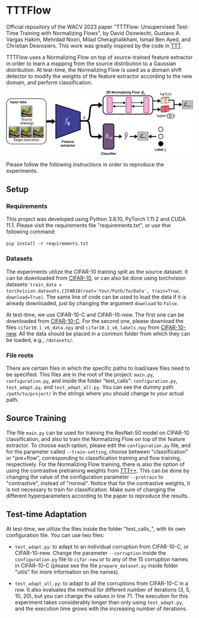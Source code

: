# TTTFlow

Official repository of the WACV 2023 paper "TTTFlow: Unsupervised Test-Time Training with Normalizing Flows", by David Osowiechi, Gustavo A. Vargas Hakim, Mehrdad Noori, Milad Cheraghalikhani, Ismail Ben Ayed, and Christian Desrosiers.
This work was greatly inspired by the code in [TTT](https://github.com/yueatsprograms/ttt_cifar_release).

TTTFlow uses a Normalizing Flow on top of source-trained feature extractor in order to learn a mapping from the source distribution to a Gaussian distribution. At test-time, the Normalizing Flow is used as a domain shift detector to modify the weights of the feature extractor according to the new domain, and perform classification. 

![Diagram](https://github.com/GustavoVargasHakim/TTTFlow/blob/master/TTTFlow.png)

Please follow the following instructions in order to reproduce the experiments.

## Setup 

### Requirements

This project was developed using Python 3.8.10, PyTorch 1.11.2 and CUDA 11.1. Please visit the requirements
file "requirements.txt", or use thw following command:

`pip install -r requirements.txt`

### Datasets

The experiments utilize the CIFAR-10 training split as the source dataset. It can be downloaded from 
[CIFAR-10](https://www.cs.toronto.edu/~kriz/cifar-10-python.tar.gz), or can also be done using torchvision
datasets: `train_data = torchvision.datasets.CIFAR10(root='Your/Path/To/Data', train=True, download=True)`.
The same line of code can be used to load the data if it is already downloaded, just by changing the
argument `download` to `False`.

At test-time, we use CIFAR-10-C and CIFAR-10-new. The first one can be downloaded from [CIFAR-10-C](
https://zenodo.org/record/2535967#.YzHFMXbMJPY). For the second one, please download the files 
`cifar10.1_v6_data.npy` and `cifar10.1_v6_labels.npy` from [CIFAR-10-new](https://github.com/modestyachts/CIFAR-10.1/tree/master/datasets).
All the data should be placed in a common folder from which they can be loaded, e.g., `/datasets/`.

### File roots

There are certain files in which the specific paths to load/save files need to be specified. This files are in the root of the project: `main.py`, `configuration.py`, and inside the folder "test_calls": `configuration.py`, `test_adapt.py`, and `test_adapt_all.py`. You can see the dummy path `/path/to/project/` in the strings where you should change to your actual path.

## Source Training

The file `main.py` can be used for training the ResNet-50 model on CIFAR-10 classification, and also to train the Normalizing Flow on top of the feature extractor. To choose each option, please edit the `configuration.py` file, and for the parameter called `--train-setting`, choose between "classification" or "pre+flow", corresponding to classification training and flow training, respectively. For the Normalizing Flow training, there is also the option of using the contrastive pretraining weights from [TTT++](https://github.com/vita-epfl/ttt-plus-plus). This can be done by changing the value of the configuration parameter `--pretrain` to "contrastive", instead of "normal". Notice that for the contrastive weights, it is not necessary to train for classification. Make sure of changing the different hyperparameters according to the paper to reproduce the results. 

## Test-time Adaptation

At test-time, we utilize the files inside the folder "test_calls_", with its own configuration file. You can use two files:

- `test_adapt.py`: to adapt to an individual corruption from CIFAR-10-C, or CIFAR-10-new. Change the parameter `--corruption` inside the `configuration.py` file to `cifar-new` or to any of the 15 corruption names in CIFAR-10-C (please see the file `prepare_dataset.py` inside folder "utils" for more information on the names).

- `test_adapt_all.py`: to adapt to all the corruptions from CIFAR-10-C in a row. It also evaluates the method for different number of iterations (3, 5, 10, 20), but you can change the values in line 71. The execution for this experiment takes considerably longer than only using `test_adapt.py`, and the execution time grows with the increasing number of iterations. 

